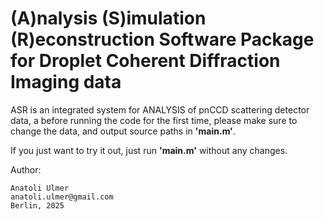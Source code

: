 (A)nalysis (S)imulation (R)econstruction Software Package
for Droplet Coherent Diffraction Imaging data
================================================================================

ASR is an integrated system for ANALYSIS of pnCCD scattering detector data, a 
before running the code for the first time, please make sure to change the
data, and output source paths in **'main.m'**. 

If you just want to try it out, just run **'main.m'** without any changes.

Author:

    Anatoli Ulmer  
    anatoli.ulmer@gmail.com  
    Berlin, 2025 
